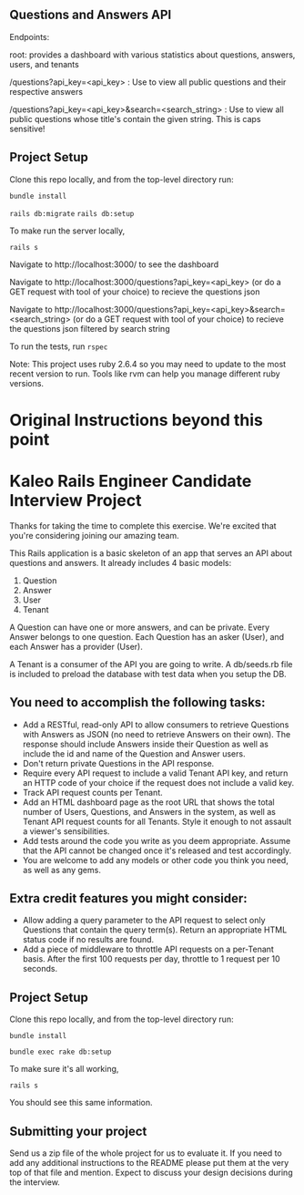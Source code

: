 ## Questions and Answers API

Endpoints:

root: provides a dashboard with various statistics about questions, answers, users, and tenants

/questions?api_key=<api_key> : Use to view all public questions and their respective answers

/questions?api_key=<api_key>&search=<search_string> : Use to view all public questions whose title's contain the given string. This is caps sensitive!


## Project Setup

Clone this repo locally, and from the top-level directory run:

`bundle install`

`rails db:migrate`
`rails db:setup`

To make run the server locally,

`rails s`

Navigate to http://localhost:3000/ to see the dashboard

Navigate to http://localhost:3000/questions?api_key=<api_key> (or do a GET request with tool of your choice) to recieve the questions json

Navigate to http://localhost:3000/questions?api_key=<api_key>&search=<search_string> (or do a GET request with tool of your choice) to recieve the questions json filtered by search string

To run the tests, run
`rspec`

Note: This project uses ruby 2.6.4 so you may need to update to the most recent version to run. Tools like rvm can help you manage different ruby versions.

# Original Instructions beyond this point

# Kaleo Rails Engineer Candidate Interview Project

Thanks for taking the time to complete this exercise. We're excited that you're considering joining our amazing team.

This Rails application is a basic skeleton of an app that serves an API about questions and answers. It already includes 4 basic models:

1.  Question
2.  Answer
3.  User
4.  Tenant

A Question can have one or more answers, and can be private. Every Answer belongs to one question. Each Question has an asker (User), and each Answer has a provider (User).

A Tenant is a consumer of the API you are going to write. A db/seeds.rb file is included to preload the database with test data when you setup the DB.

## You need to accomplish the following tasks:

*   Add a RESTful, read-only API to allow consumers to retrieve Questions with Answers as JSON (no need to retrieve Answers on their own). The response should include Answers inside their Question as well as include the id and name of the Question and Answer users.
*   Don't return private Questions in the API response.
*   Require every API request to include a valid Tenant API key, and return an HTTP code of your choice if the request does not include a valid key.
*   Track API request counts per Tenant.
*   Add an HTML dashboard page as the root URL that shows the total number of Users, Questions, and Answers in the system, as well as Tenant API request counts for all Tenants.  Style it enough to not assault a viewer's sensibilities.
*   Add tests around the code you write as you deem appropriate. Assume that the API cannot be changed once it's released and test accordingly.
*   You are welcome to add any models or other code you think you need, as well as any gems.

## Extra credit features you might consider:

*   Allow adding a query parameter to the API request to select only Questions that contain the query term(s).  Return an appropriate HTML status code if no results are found.
*   Add a piece of middleware to throttle API requests on a per-Tenant basis. After the first 100 requests per day, throttle to 1 request per 10 seconds.

## Project Setup

Clone this repo locally, and from the top-level directory run:

`bundle install`

`bundle exec rake db:setup`

To make sure it's all working,

`rails s`

You should see this same information.

## Submitting your project

Send us a zip file of the whole project for us to evaluate it.  If you need to add any additional instructions to the README please put them at the very top of that file and mention.  Expect to discuss your design decisions during the interview.
